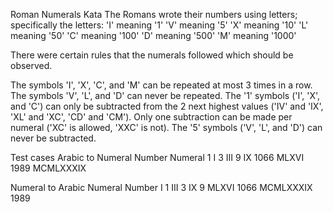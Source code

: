 Roman Numerals Kata
The Romans wrote their numbers using letters; 
specifically the letters:
'I' meaning '1' 
'V' meaning '5'
'X' meaning '10'
'L' meaning '50'
'C' meaning '100'
'D' meaning '500'
'M' meaning '1000'

There were certain rules that the numerals followed which should be observed.

The symbols 'I', 'X', 'C', and 'M' can be repeated at most 3 times in a row. 
The symbols 'V', 'L', and 'D' can never be repeated. 
The '1' symbols ('I', 'X', and 'C') can only be subtracted from the 2 next highest values ('IV' and 'IX', 'XL' and 'XC', 'CD' and 'CM'). 
Only one subtraction can be made per numeral ('XC' is allowed, 'XXC' is not). 
The '5' symbols ('V', 'L', and 'D') can never be subtracted.


Test cases
Arabic to Numeral
Number	Numeral
1	    I
3	    III
9	    IX
1066	MLXVI
1989	MCMLXXXIX

Numeral to Arabic
Numeral	Number
I	        1
III	        3
IX	        9
MLXVI	    1066
MCMLXXXIX	1989